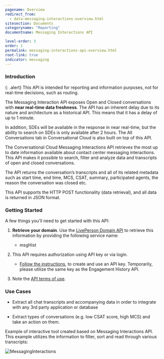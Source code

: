 ```yaml
---
pagename: Overview
redirect_from:
  - data-messaging-interactions-overview.html
sitesection: Documents
categoryname: "Reporting"
documentname: Messaging Interactions API

level-order: 3
order: 1
permalink: messaging-interactions-api-overview.html
root-link: true
indicator: messaging
---
```

### Introduction

{: .alert}
This API is intended for reporting and information purposes, not for real-time decisions, such as routing.

<div class="note">
<p>The Messaging Interaction API exposes Open and Closed conversations with <b>near real-time data freshness</b>. The API has an inherent delay due to its nature and architecture as a historical API. This means that it has a delay of up to 1 minute.</p>
<p>In addition, SDEs will be available in the response in near real-time, but the ability to search on SDEs is only available after 2 hours. The All Conversations tab in Conversational Cloud is also built on top of this API.</p>
</div>

The Conversational Cloud Messaging Interactions API retrieves the most up to date information available about contact center messaging interactions. This API makes it possible to search, filter and analyze data and transcripts of open and closed conversations.

The API returns the conversation’s transcripts and all of its related metadata such as start time, end time, MCS, CSAT, summary, participated agents, the reason the conversation was closed etc.

This API supports the HTTP POST functionality (data retrieval), and all data is returned in JSON format.

### Getting Started

A few things you'll need to get started with this API:

1. **Retrieve your domain**. Use the [LivePerson Domain API](agent-domain-domain-api.html) to retrieve this information by providing the following service name:

	* msgHist

2. This API requires authorization using API key or via login.

	* [Follow the instructions](guides-gettingstarted.html), to create and use an API key. Temporarily, please utilize the same key as the Engagement History API.

3. Note the [API terms of use](https://www.liveperson.com/policies/apitou).

### Use Cases

* Extract all chat transcripts and accompanying data in order to integrate with any 3rd party application or database

* Extract types of conversations (e.g. low CSAT score, high MCS) and take an action on them.

Example of interactive tool created based on Messaging Interactions API.  This example utilizes the information to filter, sort and read through various transcripts:

![MessagingInteractions](img/messaginginteractions.png)
